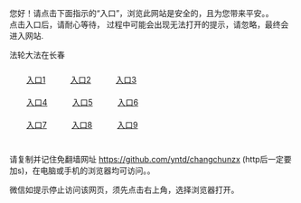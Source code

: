 您好！请点击下面指示的“入口”，浏览此网站是安全的，且为您带来平安。。 <br/>
点击入口后，请耐心等待， 过程中可能会出现无法打开的提示，请忽略，最终会进入网站. </br>

法轮大法在长春<br/>
<div style="padding:10px"><a style="margin:20px" target="_blank" href="https://d1c84dcrw1o70p.cloudfront.net/2Qpsp?aanautru" id="ccLink1" rel="nofollow">入口1</a> <a target="_blank" style="margin:20px" href="https://d3ocl4h4gg4yv3.cloudfront.net/2Qpsp?yksekwk" id="ccLink2" rel="nofollow">入口2</a> <a style="margin:20px" target="_blank" href="https://d1lgc0du2mxl4d.cloudfront.net/2Qpsp?rlrxe" id="ccLink3" rel="nofollow">入口3</a></div>

<div style="padding:10px" ><a style="margin:20px" target="_blank" href="https://d1c84dcrw1o70p.cloudfront.net/2Qpsp?aanautru" id="ccLink4" rel="nofollow">入口4</a> <a style="margin:20px" href="https://d3ocl4h4gg4yv3.cloudfront.net/2Qpsp?yksekwk" target="_blank" id="ccLink5" rel="nofollow">入口5</a> <a style="margin:20px" href="https://d1lgc0du2mxl4d.cloudfront.net/2Qpsp?rlrxe" target="_blank" id="ccLink6" rel="nofollow">入口6</a></div>

<div style="padding:10px"><a style="margin:20px" target="_blank" href="https://d1c84dcrw1o70p.cloudfront.net/2Qpsp?aanautru" id="ccLink7" rel="nofollow">入口7</a> <a style="margin:20px" href="https://d3ocl4h4gg4yv3.cloudfront.net/2Qpsp?yksekwk" target="_blank" id="ccLink8" rel="nofollow">入口8</a> <a style="margin:20px" target="_blank" href="https://d1lgc0du2mxl4d.cloudfront.net/2Qpsp?rlrxe" id="ccLink9" rel="nofollow">入口9</a></div>

<br/>



请复制并记住免翻墙网址 https://github.com/yntd/changchunzx (http后一定要加s)，在电脑或手机的浏览器均可访问。。<br/>

微信如提示停止访问该网页，须先点击右上角，选择浏览器打开。
